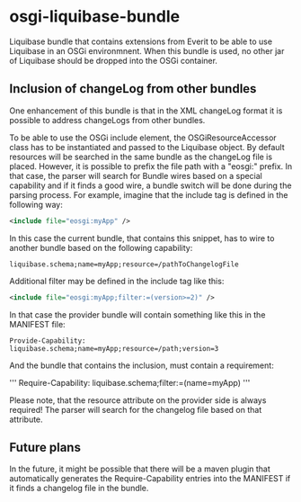 osgi-liquibase-bundle
=====================

Liquibase bundle that contains extensions from Everit to be able to use
Liquibase in an OSGi environmnent. When this bundle is used, no other jar
of Liquibase should be dropped into the OSGi container.

## Inclusion of changeLog from other bundles

One enhancement of this bundle is that in the XML changeLog format it is
possible to address changeLogs from other bundles.

To be able to use the OSGi include element, the OSGiResourceAccessor class
has to be instantiated and passed to the Liquibase object. By default
resources will be searched in the same bundle as the changeLog file is
placed. However, it is possible to prefix the file path with a "eosgi:"
prefix. In that case, the parser will search for Bundle wires based on
a special capability and if it finds a good wire, a bundle switch will
be done during the parsing process. For example, imagine that the include
tag is defined in the following way:

```xml
<include file="eosgi:myApp" />
```

In this case the current bundle, that contains this snippet, has to wire
to another bundle based on the following capability:

```
liquibase.schema;name=myApp;resource=/pathToChangelogFile
```

Additional filter may be defined in the include tag like this:

```xml
<include file="eosgi:myApp;filter:=(version>=2)" />
```

In that case the provider bundle will contain something like this in the
MANIFEST file:

```
Provide-Capability: liquibase.schema;name=myApp;resource=/path;version=3 
```

And the bundle that contains the inclusion, must contain a requirement:

'''
Require-Capability: liquibase.schema;filter:=(name=myApp)
'''

Please note, that the resource attribute on the provider side is always
required! The parser will search for the changelog file based on that
attribute.

## Future plans

In the future, it might be possible that there will be a maven plugin that
automatically generates the Require-Capability entries into the MANIFEST
if it finds a changelog file in the bundle.
